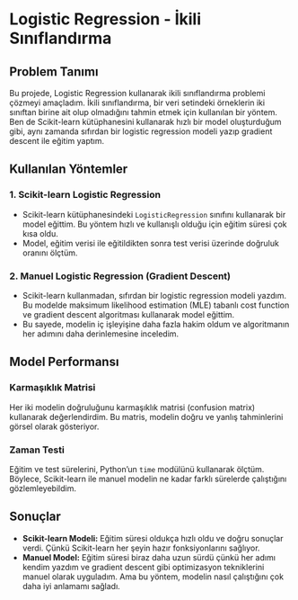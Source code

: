 # Logistic Regression - İkili Sınıflandırma

## Problem Tanımı
Bu projede, Logistic Regression kullanarak ikili sınıflandırma problemi çözmeyi amaçladım. İkili sınıflandırma, bir veri setindeki örneklerin iki sınıftan birine ait olup olmadığını tahmin etmek için kullanılan bir yöntem. Ben de Scikit-learn kütüphanesini kullanarak hızlı bir model oluşturduğum gibi, aynı zamanda sıfırdan bir logistic regression modeli yazıp gradient descent ile eğitim yaptım.

## Kullanılan Yöntemler

### 1. **Scikit-learn Logistic Regression**
   - Scikit-learn kütüphanesindeki `LogisticRegression` sınıfını kullanarak bir model eğittim. Bu yöntem hızlı ve kullanışlı olduğu için eğitim süresi çok kısa oldu.
   - Model, eğitim verisi ile eğitildikten sonra test verisi üzerinde doğruluk oranını ölçtüm.

### 2. **Manuel Logistic Regression (Gradient Descent)**
   - Scikit-learn kullanmadan, sıfırdan bir logistic regression modeli yazdım. Bu modelde maksimum likelihood estimation (MLE) tabanlı cost function ve gradient descent algoritması kullanarak model eğittim.
   - Bu sayede, modelin iç işleyişine daha fazla hakim oldum ve algoritmanın her adımını daha derinlemesine inceledim.

## Model Performansı

### Karmaşıklık Matrisi
Her iki modelin doğruluğunu karmaşıklık matrisi (confusion matrix) kullanarak değerlendirdim. Bu matris, modelin doğru ve yanlış tahminlerini görsel olarak gösteriyor.

### Zaman Testi
Eğitim ve test sürelerini, Python’un `time` modülünü kullanarak ölçtüm. Böylece, Scikit-learn ile manuel modelin ne kadar farklı sürelerde çalıştığını gözlemleyebildim.

## Sonuçlar

- **Scikit-learn Modeli:** Eğitim süresi oldukça hızlı oldu ve doğru sonuçlar verdi. Çünkü Scikit-learn her şeyin hazır fonksiyonlarını sağlıyor.
- **Manuel Model:** Eğitim süresi biraz daha uzun sürdü çünkü her adımı kendim yazdım ve gradient descent gibi optimizasyon tekniklerini manuel olarak uyguladım. Ama bu yöntem, modelin nasıl çalıştığını çok daha iyi anlamamı sağladı.
